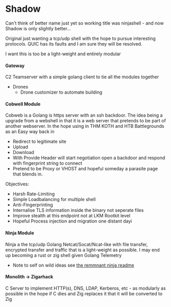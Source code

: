 # Shadow

Can't think of better name just yet so working title was ninjashell - and now Shadow is only slightly better...

Original just wanting a tcp/udp shell with the hope to pursue interesting protocols. QUIC has its faults and I am sure they will be resolved.

I want this is too be a light-weight and entirely modular


#### Gateway 

C2 Teamserver with a simple golang client to tie all the modules together

- Drones
    - Drone customizer to automate building

#### Cobwell Module


Cobweb is a Golang is https server with an ssh backdoor. The idea being a upgrade from a webshell in that it is a web server that pretends to be part of another webserver. In the hope using in THM KOTH and HTB Battlegrounds as an Easy way back in
- Redirect to legitimate site
- Upload
- Download
- With Provide Header will start negotiation open a backdoor and respond with fingerprint string to connect
- Pretend to be Proxy or VHOST and hopeful someday a parasite page that blends in.

Objectives:
- Harsh Rate-Limiting
- Simple Loadbalancing for multiple shell
- Anti-Fingerprinting
- Internalise TLS information inside the binary not seperate files
- Improve stealth at this endpoint not at LKM Rootkit level
- Hopeful Process injection and migration one distant dayi

####  Ninja Module

Ninja a the tcp/udp  Golang Netcat/Socat/Ncat-like with file transfer, encrypted transfer and traffic that is a light-weight as possible. I may end up becoming a rust or zig shell given Golang Telemetry

- Note to self on wild ideas see [the remmnant ninja readme](ninja/NINJA-README.md)

#### Monolith -> Zigarhack

C Server to implement HTTP(s), DNS, LDAP, Kerberos, etc - as modularly as possible in the hope if C dies and Zig replaces it that it will be converted to Zig

